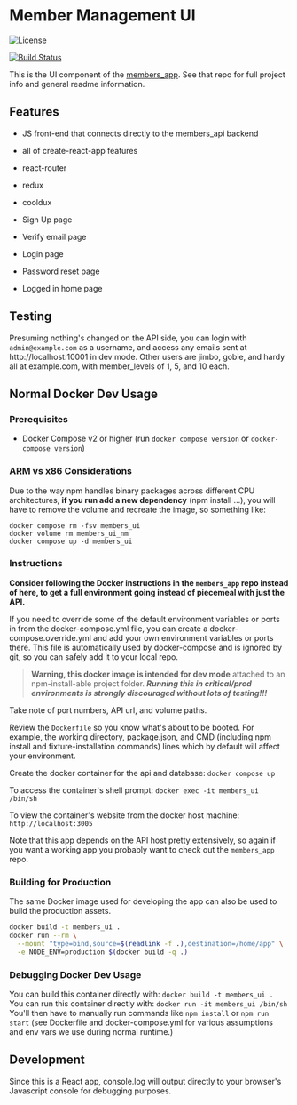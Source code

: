 # Member Management UI

[![License](https://img.shields.io/badge/License-Apache%202.0-blue.svg)](https://opensource.org/licenses/Apache-2.0)

[![Build Status](https://travis-ci.com/heatsynclabs/members_ui.svg?branch=master)](https://travis-ci.com/heatsynclabs/members_ui)

This is the UI component of the [members_app](https://github.com/heatsynclabs/members_app). See that repo for full project info and general readme information.

## Features

* JS front-end that connects directly to the members_api backend
* all of create-react-app features
* react-router
* redux
* cooldux

* Sign Up page
* Verify email page
* Login page
* Password reset page
* Logged in home page

## Testing

Presuming nothing's changed on the API side, you can login with `admin@example.com` as a username, and access any emails sent at http://localhost:10001 in dev mode. Other users are jimbo, gobie, and hardy all at example.com, with member_levels of 1, 5, and 10 each.

## Normal Docker Dev Usage

### Prerequisites

- Docker Compose v2 or higher (run `docker compose version` or `docker-compose version`)

### ARM vs x86 Considerations

Due to the way npm handles binary packages across different CPU architectures, **if you run add a new dependency** (npm install ...), you will have to remove the volume and recreate the image, so something like:

```
docker compose rm -fsv members_ui
docker volume rm members_ui_nm
docker compose up -d members_ui
```

### Instructions

**Consider following the Docker instructions in the `members_app` repo instead of here, to get a full environment going instead of piecemeal with just the API.**

If you need to override some of the default environment variables or ports in from the docker-compose.yml file, you can create a docker-compose.override.yml and add your own environment variables or ports there. This file is automatically used by docker-compose and is ignored by git, so you can safely add it to your local repo.

  > **Warning, this docker image is intended for dev mode** attached to an npm-install-able project folder. ***Running this in critical/prod environments is strongly discouraged without lots of testing!!!***

Take note of port numbers, API url, and volume paths.

Review the `Dockerfile` so you know what's about to be booted. For example, the working directory, package.json, and CMD (including npm install and fixture-installation commands) lines which by default will affect your environment.

Create the docker container for the api and database:
`docker compose up`

To access the container's shell prompt:
`docker exec -it members_ui /bin/sh`

To view the container's website from the docker host machine: `http://localhost:3005`

Note that this app depends on the API host pretty extensively, so again if you want a working app you probably want to check out the `members_app` repo.

### Building for Production

The same Docker image used for developing the app can also be used to build the production assets.

```bash
docker build -t members_ui .
docker run --rm \
  --mount "type=bind,source=$(readlink -f .),destination=/home/app" \
  -e NODE_ENV=production $(docker build -q .)
```

### Debugging Docker Dev Usage

You can build this container directly with: `docker build -t members_ui .`
You can run this container directly with: `docker run -it members_ui /bin/sh`
You'll then have to manually run commands like `npm install` or `npm run start` (see Dockerfile and docker-compose.yml for various assumptions and env vars we use during normal runtime.)

## Development

Since this is a React app, console.log will output directly to your browser's Javascript console for debugging purposes.

